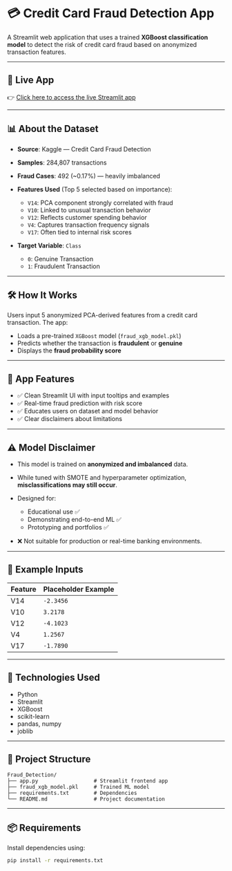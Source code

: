 # 💳 Credit Card Fraud Detection App

A Streamlit web application that uses a trained **XGBoost classification model** to detect the risk of credit card fraud based on anonymized transaction features.

---

## 🚀 Live App

👉 [Click here to access the live Streamlit app](https://credit-card-fraud-detection-cpxxxgxkxiwduh86rhcphl.streamlit.app/)


---

## 📊 About the Dataset

* **Source**: Kaggle — Credit Card Fraud Detection
* **Samples**: 284,807 transactions
* **Fraud Cases**: 492 (\~0.17%) — heavily imbalanced
* **Features Used** (Top 5 selected based on importance):

  * `V14`: PCA component strongly correlated with fraud
  * `V10`: Linked to unusual transaction behavior
  * `V12`: Reflects customer spending behavior
  * `V4`: Captures transaction frequency signals
  * `V17`: Often tied to internal risk scores
* **Target Variable**: `Class`

  * `0`: Genuine Transaction
  * `1`: Fraudulent Transaction

---

## 🛠️ How It Works

Users input 5 anonymized PCA-derived features from a credit card transaction. The app:

* Loads a pre-trained `XGBoost` model (`fraud_xgb_model.pkl`)
* Predicts whether the transaction is **fraudulent** or **genuine**
* Displays the **fraud probability score**

---

## 🎯 App Features

* ✅ Clean Streamlit UI with input tooltips and examples
* ✅ Real-time fraud prediction with risk score
* ✅ Educates users on dataset and model behavior
* ✅ Clear disclaimers about limitations

---

## ⚠️ Model Disclaimer

* This model is trained on **anonymized and imbalanced** data.
* While tuned with SMOTE and hyperparameter optimization, **misclassifications may still occur**.
* Designed for:

  * Educational use ✅
  * Demonstrating end-to-end ML ✅
  * Prototyping and portfolios ✅
* ❌ Not suitable for production or real-time banking environments.

---

## 🧪 Example Inputs

| Feature | Placeholder Example |
| ------- | ------------------- |
| V14     | `-2.3456`           |
| V10     | `3.2178`            |
| V12     | `-4.1023`           |
| V4      | `1.2567`            |
| V17     | `-1.7890`           |

---

## 📝 Technologies Used

* Python
* Streamlit
* XGBoost
* scikit-learn
* pandas, numpy
* joblib

---

## 📁 Project Structure

```
Fraud_Detection/
├── app.py                  # Streamlit frontend app
├── fraud_xgb_model.pkl     # Trained ML model
├── requirements.txt        # Dependencies
└── README.md               # Project documentation
```
---

## 📦 Requirements

Install dependencies using:

```bash
pip install -r requirements.txt







